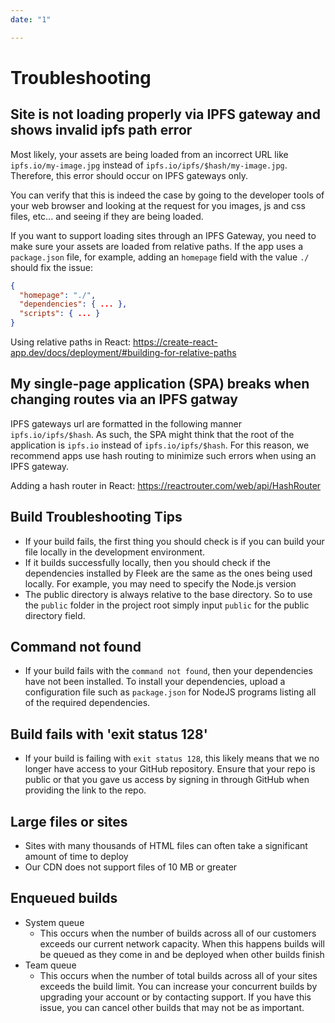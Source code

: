 ```yaml
---
date: "1"

---
```

# Troubleshooting

## Site is not loading properly via IPFS gateway and shows invalid ipfs path error

Most likely, your assets are being loaded from an incorrect URL like `ipfs.io/my-image.jpg` instead of `ipfs.io/ipfs/$hash/my-image.jpg`. Therefore, this error should occur on IPFS gateways only.

You can verify that this is indeed the case by going to the developer tools of your web browser and looking at the request for you images, js and css files, etc... and seeing if they are being loaded.

If you want to support loading sites through an IPFS Gateway, you need to make sure your assets are loaded from relative paths. If the app uses a `package.json` file, for example, adding an `homepage` field with the value `./` should fix the issue:

```json
{
  "homepage": "./",
  "dependencies": { ... },
  "scripts": { ... }
}
```

Using relative paths in React: <https://create-react-app.dev/docs/deployment/#building-for-relative-paths>

## My single-page application (SPA) breaks when changing routes via an IPFS gatway

IPFS gateways url are formatted in the following manner `ipfs.io/ipfs/$hash`. As such, the SPA might think that the root of the application is `ipfs.io` instead of `ipfs.io/ipfs/$hash`. For this reason, we recommend apps use hash routing to minimize such errors when using an IPFS gateway.

Adding a hash router in React: <https://reactrouter.com/web/api/HashRouter>

## Build Troubleshooting Tips

* If your build fails, the first thing you should check is if you can build your file locally in the development environment.
* If it builds successfully locally, then you should check if the dependencies installed by Fleek are the same as the ones being used locally. For example, you may need to specify the Node.js version
* The public directory is always relative to the base directory. So to use the `public` folder in the project root simply input `public` for the public directory field.

## Command not found

* If your build fails with the `command not found`, then your dependencies have not been installed. To install your dependencies, upload a configuration file such as `package.json` for NodeJS programs listing all of the required dependencies.

## Build fails with 'exit status 128'

* If your build is failing with `exit status 128`, this likely means that we no longer have access to your GitHub repository. Ensure that your repo is public or that you gave us access by signing in through GitHub when providing the link to the repo.

## Large files or sites

* Sites with many thousands of HTML files can often take a significant amount of time to deploy
* Our CDN does not support files of 10 MB or greater
    
## Enqueued builds

* System queue
    * This occurs when the number of builds across all of our customers exceeds our current network capacity. When this happens builds will be queued as they come in and be deployed when other builds finish
* Team queue
    * This occurs when the number of total builds across all of your sites exceeds the build limit. You can increase your concurrent builds by upgrading your account or by contacting support. If you have this issue, you can cancel other builds that may not be as important.
